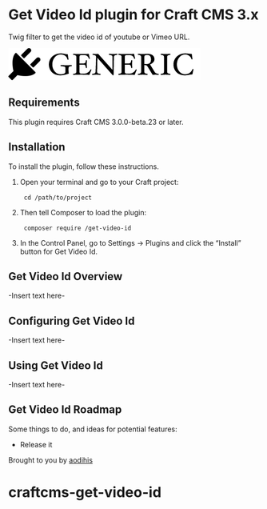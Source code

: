 # Get Video Id plugin for Craft CMS 3.x

Twig filter to get the video id of youtube or Vimeo URL.

![Screenshot](resources/img/plugin-logo.png)

## Requirements

This plugin requires Craft CMS 3.0.0-beta.23 or later.

## Installation

To install the plugin, follow these instructions.

1. Open your terminal and go to your Craft project:

        cd /path/to/project

2. Then tell Composer to load the plugin:

        composer require /get-video-id

3. In the Control Panel, go to Settings → Plugins and click the “Install” button for Get Video Id.

## Get Video Id Overview

-Insert text here-

## Configuring Get Video Id

-Insert text here-

## Using Get Video Id

-Insert text here-

## Get Video Id Roadmap

Some things to do, and ideas for potential features:

* Release it

Brought to you by [aodihis](https://github.com/aodihis)
# craftcms-get-video-id
